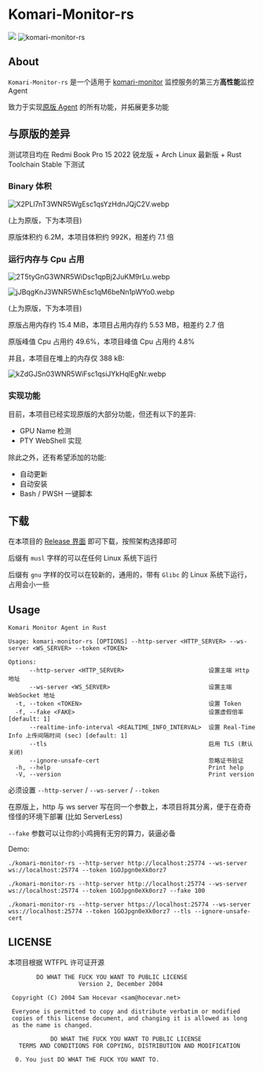 # Komari-Monitor-rs

![](https://hitscounter.dev/api/hit?url=https%3A%2F%2Fgithub.com%2Frsbench%2Frsbench&label=&icon=github&color=%23160d27)
![komari-monitor-rs](https://socialify.git.ci/GenshinMinecraft/komari-monitor-rs/image?custom_description=Komari+%E7%AC%AC%E4%B8%89%E6%96%B9+Agent+%7C+%E9%AB%98%E6%80%A7%E8%83%BD&description=1&font=KoHo&forks=1&issues=1&language=1&name=1&owner=1&pattern=Floating+Cogs&pulls=1&stargazers=1&theme=Auto)

## About

`Komari-Monitor-rs` 是一个适用于 [komari-monitor](https://github.com/komari-monitor) 监控服务的第三方**高性能**监控 Agent

致力于实现[原版 Agent](https://github.com/komari-monitor/komari-agent) 的所有功能，并拓展更多功能

## 与原版的差异

测试项目均在 Redmi Book Pro 15 2022 锐龙版 + Arch Linux 最新版 + Rust Toolchain Stable 下测试

### Binary 体积

![X2PLl7nT3WNR5WgEsc1qsYzHdnJQjC2V.webp](https://www.nodeimage.com/i/9617/X2PLl7nT3WNR5WgEsc1qsYzHdnJQjC2V.png)

(上为原版，下为本项目)

原版体积约 6.2M，本项目体积约 992K，相差约 7.1 倍

### 运行内存与 Cpu 占用

![2T5tyGnG3WNR5WiDsc1qpBj2JuKM9rLu.webp](https://www.nodeimage.com/i/9617/2T5tyGnG3WNR5WiDsc1qpBj2JuKM9rLu.png)

![jJBqgKnJ3WNR5WhEsc1qM6beNn1pWYo0.webp](https://www.nodeimage.com/i/9617/jJBqgKnJ3WNR5WhEsc1qM6beNn1pWYo0.png)

(上为原版，下为本项目)

原版占用内存约 15.4 MiB，本项目占用内存约 5.53 MB，相差约 2.7 倍

原版峰值 Cpu 占用约 49.6%，本项目峰值 Cpu 占用约 4.8%

并且，本项目在堆上的内存仅 388 kB:

![kZdGJSn03WNR5WiFsc1qsiJYkHqlEgNr.webp](https://www.nodeimage.com/i/9617/kZdGJSn03WNR5WiFsc1qsiJYkHqlEgNr.png)

### 实现功能

目前，本项目已经实现原版的大部分功能，但还有以下的差异:
- GPU Name 检测
- PTY WebShell 实现

除此之外，还有希望添加的功能:
- 自动更新
- 自动安装
- Bash / PWSH 一键脚本

## 下载

在本项目的 [Release 界面](https://github.com/GenshinMinecraft/komari-monitor-rs/releases/tag/latest) 即可下载，按照架构选择即可

后缀有 `musl` 字样的可以在任何 Linux 系统下运行

后缀有 `gnu` 字样的仅可以在较新的，通用的，带有 `Glibc` 的 Linux 系统下运行，占用会小一些

## Usage

```
Komari Monitor Agent in Rust

Usage: komari-monitor-rs [OPTIONS] --http-server <HTTP_SERVER> --ws-server <WS_SERVER> --token <TOKEN>

Options:
      --http-server <HTTP_SERVER>                        设置主端 Http 地址
      --ws-server <WS_SERVER>                            设置主端 WebSocket 地址
  -t, --token <TOKEN>                                    设置 Token
  -f, --fake <FAKE>                                      设置虚假倍率 [default: 1]
      --realtime-info-interval <REALTIME_INFO_INTERVAL>  设置 Real-Time Info 上传间隔时间 (sec) [default: 1]
      --tls                                              启用 TLS (默认关闭)
      --ignore-unsafe-cert                               忽略证书验证
  -h, --help                                             Print help
  -V, --version                                          Print version
```

必须设置 `--http-server` / `--ws-server` / `--token`

在原版上，http 与 ws server 写在同一个参数上，本项目将其分离，便于在奇奇怪怪的环境下部署 (比如 ServerLess)

`--fake` 参数可以让你的小鸡拥有无穷的算力，装逼必备

Demo:

```
./komari-monitor-rs --http-server http://localhost:25774 --ws-server ws://localhost:25774 --token 1GOJpgn0eXk0orz7
```

```
./komari-monitor-rs --http-server http://localhost:25774 --ws-server ws://localhost:25774 --token 1GOJpgn0eXk0orz7 --fake 100
```

```
./komari-monitor-rs --http-server https://localhost:25774 --ws-server wss://localhost:25774 --token 1GOJpgn0eXk0orz7 --tls --ignore-unsafe-cert
```

## LICENSE

本项目根据 WTFPL 许可证开源

```
        DO WHAT THE FUCK YOU WANT TO PUBLIC LICENSE 
                    Version 2, December 2004 

 Copyright (C) 2004 Sam Hocevar <sam@hocevar.net> 

 Everyone is permitted to copy and distribute verbatim or modified 
 copies of this license document, and changing it is allowed as long 
 as the name is changed. 

            DO WHAT THE FUCK YOU WANT TO PUBLIC LICENSE 
   TERMS AND CONDITIONS FOR COPYING, DISTRIBUTION AND MODIFICATION 

  0. You just DO WHAT THE FUCK YOU WANT TO.
```
